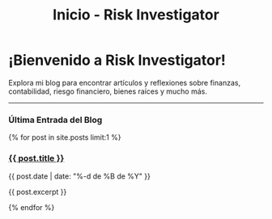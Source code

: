 ﻿---
layout: default
title: Inicio - Risk Investigator
---

# ¡Bienvenido a Risk Investigator!

Explora mi blog para encontrar artículos y reflexiones sobre finanzas, contabilidad, riesgo financiero, bienes raíces y mucho más.

---

### Última Entrada del Blog

{% for post in site.posts limit:1 %}
  <h3><a href="{{ post.url }}">{{ post.title }}</a></h3>
  <p class="post-date">{{ post.date | date: "%-d de %B de %Y" }}</p>
  <p>{{ post.excerpt }}</p>

{% endfor %}
